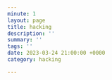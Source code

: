 ```yaml
---
minute: 1
layout: page
title: hacking
description: ''
summary: ''
tags: ''
date: 2023-03-24 21:00:00 +0000
category: hacking

---
```

